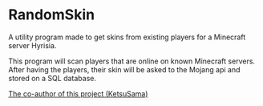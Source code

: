 # RandomSkin

A utility program made to get skins from existing players for a Minecraft server Hyrisia.

This program will scan players that are online on known Minecraft servers.
After having the players, their skin will be asked to the Mojang api and stored on a SQL database.

[The co-author of this project (KetsuSama)](https://github.com/ketsusama)